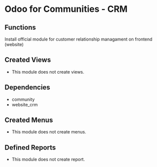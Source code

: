 # Odoo for Communities - CRM #


## Functions ##
Install official module for customer relationship managament on frontend (website)

## Created Views ##
- This module does not create views.

## Dependencies ##
- community
- website_crm
	
## Created Menus ##
- This module does not create menus.

## Defined Reports ##
- This module does not create report.